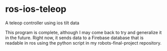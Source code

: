 # ros-ios-teleop
A teleop controller using ios tilt data

This program is complete, although I may come back to try and generalize it in the future.  Right now, it sends data to a Firebase database that is readable in ros using the python script in my robots-final-project repository.
